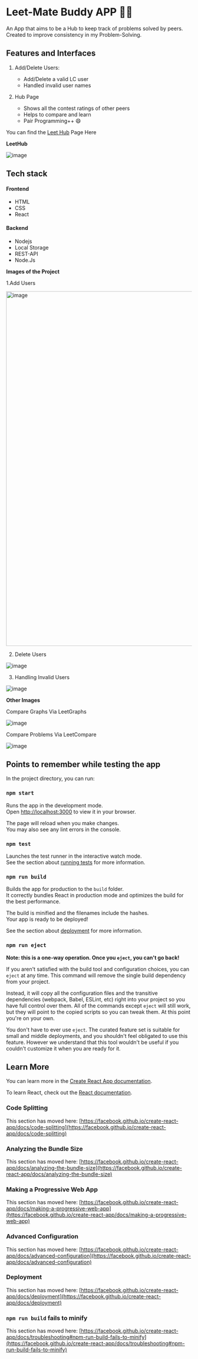 # Leet-Mate Buddy APP 👩‍💻

An App that aims to be a Hub to keep track of problems solved by peers. Created to improve consistency in my Problem-Solving.

## Features and Interfaces

1. Add/Delete Users:
   - Add/Delete a valid LC user
   - Handled invalid user names

2. Hub Page
   - Shows all the contest ratings of other peers
   - Helps to compare and learn
   - Pair Programming++ 😄
  
You can find the [Leet Hub](https://leet-hub-sanketh.vercel.app/) Page Here

**LeetHub**

![image](https://github.com/Sanketh149/Leet-Mate/assets/89764074/70aa3ffe-6307-4ec4-9767-ae939d01d86e)


## Tech stack

#### Frontend
- HTML
- CSS
- React

#### Backend
- Nodejs
- Local Storage
- REST-API
- Node.Js

**Images of the Project**

1.Add Users

<img width="960" alt="image" src="https://github.com/Sanketh149/Leet-Mate/assets/89764074/9dc1b152-8a65-4bf4-8db1-4a1764a3aede">

2. Delete Users

![image](https://github.com/Sanketh149/Leet-Mate/assets/89764074/13ef1d2e-38ed-4686-b2dc-3ba22a2e4361)

3. Handling Invalid Users

![image](https://github.com/Sanketh149/Leet-Mate/assets/89764074/002d4fd3-d92f-422c-a8eb-eb5991582e0d)

**Other Images**

Compare Graphs Via LeetGraphs

![image](https://github.com/Sanketh149/Leet-Mate/assets/89764074/582f4ae0-293a-4f27-9202-19d187c6b048)

Compare Problems Via LeetCompare

![image](https://github.com/Sanketh149/Leet-Mate/assets/89764074/38a5ddfd-bfb3-4da0-91f3-8dd68ef967a4)


## Points to remember while testing the app

In the project directory, you can run:

### `npm start`

Runs the app in the development mode.\
Open [http://localhost:3000](http://localhost:3000) to view it in your browser.

The page will reload when you make changes.\
You may also see any lint errors in the console.

### `npm test`

Launches the test runner in the interactive watch mode.\
See the section about [running tests](https://facebook.github.io/create-react-app/docs/running-tests) for more information.

### `npm run build`

Builds the app for production to the `build` folder.\
It correctly bundles React in production mode and optimizes the build for the best performance.

The build is minified and the filenames include the hashes.\
Your app is ready to be deployed!

See the section about [deployment](https://facebook.github.io/create-react-app/docs/deployment) for more information.

### `npm run eject`

**Note: this is a one-way operation. Once you `eject`, you can't go back!**

If you aren't satisfied with the build tool and configuration choices, you can `eject` at any time. This command will remove the single build dependency from your project.

Instead, it will copy all the configuration files and the transitive dependencies (webpack, Babel, ESLint, etc) right into your project so you have full control over them. All of the commands except `eject` will still work, but they will point to the copied scripts so you can tweak them. At this point you're on your own.

You don't have to ever use `eject`. The curated feature set is suitable for small and middle deployments, and you shouldn't feel obligated to use this feature. However we understand that this tool wouldn't be useful if you couldn't customize it when you are ready for it.

## Learn More

You can learn more in the [Create React App documentation](https://facebook.github.io/create-react-app/docs/getting-started).

To learn React, check out the [React documentation](https://reactjs.org/).

### Code Splitting

This section has moved here: [https://facebook.github.io/create-react-app/docs/code-splitting](https://facebook.github.io/create-react-app/docs/code-splitting)

### Analyzing the Bundle Size

This section has moved here: [https://facebook.github.io/create-react-app/docs/analyzing-the-bundle-size](https://facebook.github.io/create-react-app/docs/analyzing-the-bundle-size)

### Making a Progressive Web App

This section has moved here: [https://facebook.github.io/create-react-app/docs/making-a-progressive-web-app](https://facebook.github.io/create-react-app/docs/making-a-progressive-web-app)

### Advanced Configuration

This section has moved here: [https://facebook.github.io/create-react-app/docs/advanced-configuration](https://facebook.github.io/create-react-app/docs/advanced-configuration)

### Deployment

This section has moved here: [https://facebook.github.io/create-react-app/docs/deployment](https://facebook.github.io/create-react-app/docs/deployment)

### `npm run build` fails to minify

This section has moved here: [https://facebook.github.io/create-react-app/docs/troubleshooting#npm-run-build-fails-to-minify](https://facebook.github.io/create-react-app/docs/troubleshooting#npm-run-build-fails-to-minify)
